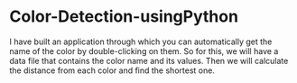 # Color-Detection-usingPython
I have built an application through which you can automatically get the name of the color by double-clicking on them. So for this, we will have a data file that contains the color name and its values. Then we will calculate the distance from each color and find the shortest one.
